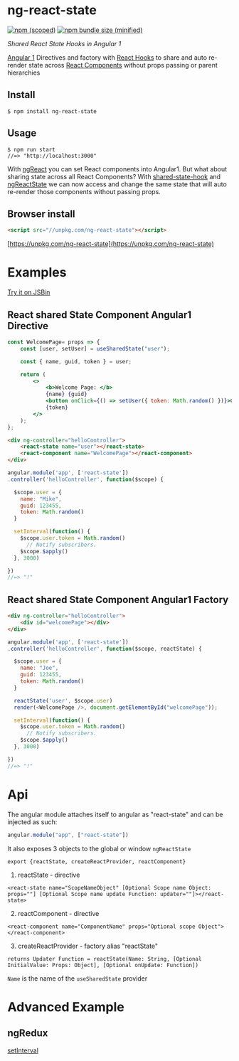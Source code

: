 # ng-react-state

[![npm (scoped)](https://img.shields.io/npm/v/ng-react-state.svg)](https://www.npmjs.com/package/ng-react-state)
[![npm bundle size (minified)](https://img.shields.io/bundlephobia/minzip/ng-react-state.svg)](https://unpkg.com/ng-react-state)

<i>Shared React State Hooks in Angular 1</i>

  [Angular 1](https://code.angularjs.org/1.6.7/docs/guide/introduction) Directives and factory with [React Hooks](https://reactjs.org/docs/hooks-intro.html) 
    to share and auto re-render state across [React Components](https://reactjs.org/docs/react-component.html)
    without props passing or parent hierarchies


## Install

```
$ npm install ng-react-state
```

## Usage

```
$ npm run start
//=> "http://localhost:3000"
```

With [ngReact](https://github.com/ngReact/ngReact) you can set React components into Angular1.
But what about sharing state across all React Components?
With [shared-state-hook](https://github.com/magnumjs/shared-state-hook) 
and [ngReactState](https://github.com/magnumjs/ng-react-state) 
we can now access and change the same state that will auto re-render those components without passing props.

## Browser install
```html
<script src="//unpkg.com/ng-react-state"></script>
```

[https://unpkg.com/ng-react-state](https://unpkg.com/ng-react-state)

# Examples

[Try it on JSBin](https://jsbin.com/naqategini/edit?html,js,output)

## React shared State Component Angular1 Directive

```jsx harmony
const WelcomePage= props => {
    const [user, setUser] = useSharedState("user");

    const { name, guid, token } = user;

    return (
        <>
            <b>Welcome Page: </b>
            {name} {guid}
            <button onClick={() => setUser({ token: Math.random() })}>Change</button>
            {token}
        </>
    );
};
```

```html
<div ng-controller="helloController">
    <react-state name="user"></react-state>
    <react-component name="WelcomePage"></react-component>
</div>
```

```js
angular.module('app', ['react-state'])
.controller('helloController', function($scope) {

  $scope.user = {
    name: "Mike",
    guid: 123455,
    token: Math.random()
  }

  setInterval(function() {
    $scope.user.token = Math.random()
      // Notify subscribers.
    $scope.$apply()
  }, 3000)

})
//=> "!"
```


## React shared State Component Angular1 Factory

```html
<div ng-controller="helloController">
    <div id="welcomePage"></div>
</div>
```

```js
angular.module('app', ['react-state'])
.controller('helloController', function($scope, reactState) {

  $scope.user = {
    name: "Joe",
    guid: 123455,
    token: Math.random()
  }

  reactState('user', $scope.user)
  render(<WelcomePage />, document.getElementById("welcomePage"));

  setInterval(function() {
    $scope.user.token = Math.random()
      // Notify subscribers.
    $scope.$apply()
  }, 3000)

})
//=> "!"
```


# Api

The angular module attaches itself to angular as "react-state" and can be injected as such:

```js
angular.module("app", ["react-state"])
```

It also exposes 3 objects to the global or window `ngReactState`

```export {reactState, createReactProvider, reactComponent}```

1. reactState - directive

```<react-state name="ScopeNameObject" [Optional Scope name Object: props=""] [Optional Scope name update Function: updater=""]></react-state>```

2. reactComponent - directive

```<react-component name="ComponentName" props="Optional scope Object"></react-component>```

3. createReactProvider - factory alias "reactState"

```returns Updater Function = reactState(Name: String, [Optional InitialValue: Props: Object], [Optional onUpdate: Function])```

`Name` is the name of the `useSharedState` provider

# Advanced Example

## ngRedux

[setInterval](https://jsbin.com/rehisuwezi/edit?html,js,output)